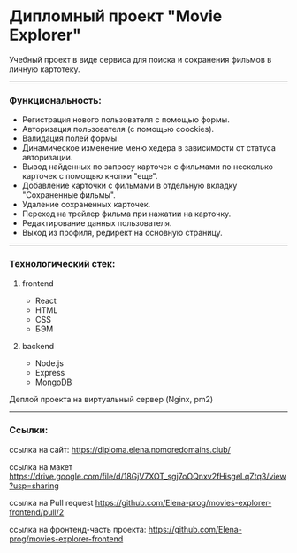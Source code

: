 # Дипломный проект "Movie Explorer"

Учебный проект в виде сервиса для
поиска и сохранения фильмов в личную картотеку.

---

### Функциональность:

- Регистрация нового пользователя с помощью формы.
- Авторизация пользователя (с помощью coockies).
- Валидация полей формы.
- Динамическое изменение меню хедера в зависимости от статуса авторизации.
- Вывод найденных по запросу карточек с фильмами по несколько карточек с помощью кнопки "еще".
- Добавление карточки с фильмами в отдельную вкладку "Сохраненные фильмы".
- Удаление сохраненных карточек.
- Переход на трейлер фильма при нажатии на карточку.
- Редактирование данных пользователя.
- Выход из профиля, редирект на основную страницу.

---

### Технологический стек:

1. frontend

   - React
   - HTML
   - CSS
   - БЭМ

2. backend
   - Node.js
   - Express
   - MongoDB

Деплой проекта на виртуальный сервер (Nginx, pm2)

---

### Ссылки:

ссылка на сайт: https://diploma.elena.nomoredomains.club/

ссылка на макет https://drive.google.com/file/d/18GjV7XOT_sgj7oOQnxv2fHisgeLqZtq3/view?usp=sharing

ссылка на Pull request https://github.com/Elena-prog/movies-explorer-frontend/pull/2

ссылка на фронтенд-часть проекта: https://github.com/Elena-prog/movies-explorer-frontend

